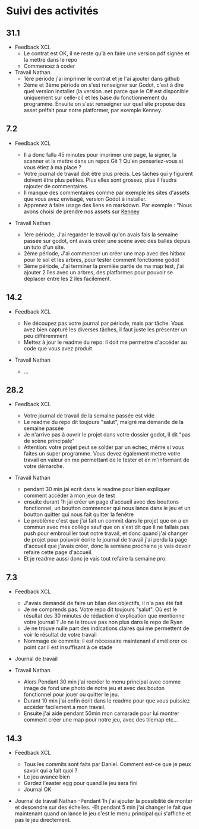 # Suivi des activités

## 31.1

- Feedback XCL
    - Le contrat est OK, il ne reste qu'à en faire une version pdf signée et la mettre dans le repo
    - Commencez à coder
- Travail Nathan
    - 1ère période j'ai imprimer le contrat et je l'ai ajouter dans github
    - 2ème et 3ème période on s'est renseigner sur Godot, c'est à dire quel version installer (la version .net parce que le C# est disponible uniquement sur celle-ci) et les base du fonctionnement du programme.
Ensuite on s'est renseigner sur quel site propose des asset préfait pour notre platformer, par exemple Kenney.

## 7.2

- Feedback XCL
    - Il a donc fallu 45 minutes pour imprimer une page, la signer, la scanner et la mettre dans un repos Git ? Qu'en penseriez-vous si vous étiez à ma place ?
    - Votre journal de travail doit être plus précis. Les tâches qui y figurent doivent être plus petites. Plus elles sont grosses, plus il faudra rajouter de commentaires. 
    - Il manque des commentaires comme par exemple les sites d'assets que vous avez envisagé, version Godot à installer.
    - Apprenez à faire usage des liens en markdown. Par exemple : "Nous avons choisi de prendre nos assets sur [Kenney](https://www.kenney.nl/assets/tag:godot)

- Travail Nathan
    - 1ère période, J'ai regarder le travail qu'on avais fais la semaine passée sur godot, ont avais créer une scène avec des balles depuis un tuto d'un site.
    - 2ème période, J'ai commencer un créer une map avec des hitbox pour le sol et les arbres, pour tester comment fonctionne godot
    - 3ème période, J'ai terminer la premièe partie de ma map test, j'ai ajouter 2 îles avec un arbres, des platformes pour pouvoir se déplacer entre les 2 îles facilement.
 
## 14.2
- Feedback XCL
    - Ne découpez pas votre journal par période, mais par tâche. Vous avez bien capturé les diverses tâches, il faut juste les présenter un peu différemment
    - Mettez à jour le readme du repo: il doit me permettre d'accéder au code que vous avez produit
 
- Travail Nathan
    - ...

## 28.2

- Feedback XCL
    - Votre journal de travail de la semaine passée est vide
    - Le readme du repo dit toujours "salut", malgré ma demande de la semaine passée
    - Je n'arrive pas à ouvrir le projet dans votre dossier godot, il dit "pas de scène principale"
    - Attention: votre projet peut se solder par un échec, même si vous faites un super programme. Vous devez également mettre votre travail en valeur en me permettant de le tester et en m'informant de votre démarche.

- Travail Nathan
    - pendant 30 min jai ecrit dans le readme pour bien expliquer comment accéder à mon jeux de test
    - ensuite durant 1h jai créer un page d'accueil avec des bouttons fonctionnel, un boutton commencer qui nous lance dans le jeu et un boutton quitter qui nous fait quitter la fenêtre
    - Le problème c'est que j'ai fait un commit dans le projet que on a en commun avec mes collège sauf que on s'est dit que il ne fallais pas push pour embrouiller tout notre travail, et donc quand j'ai changer de projet pour poiuvoir écrire le journal de travail j'ai perdu la page d'accueil que j'avais créer, donc la semiane prochaine je vais devoir refaire cette page d'accueil.
    - Et je readme aussi donc je vais tout refaire la semaine pro.


## 7.3

- Feedback XCL
    - J'avais demandé de faire un bilan des objectifs, il n'a pas été fait
    - Je ne comprends pas. Votre repo dit toujours "salut". Où est le résultat des 30 minutes de rédaction d'explication que mentionne votre journal ? Je ne le trouve pas non plus dans le repo de Ryan
    - Je ne trouve nulle part des indications claires qui me permettent de voir le résultat de votre travail
    - Nommage de commits: il est nécessaire maintenant d'améliorer ce point car il est insuffisant à ce stade

- Journal de travail

- Travail Nathan
    - Alors Pendant 30 min j'ai recréer le menu principal avec comme image de fond une photo de notre jeu et avec des bouton fonctionnel pour jouer ou quitter le jeu.
    - Durant 10 min j'ai enfin écrit dans le readme pour que vous puissiez accéder facilement a mon travail.
    - Ensuite j'ai aide pendant 50min mon camarade pour lui montrer comment créer une map pour notre jeu, avec des tilemap etc...

## 14.3

- Feedback XCL
    - Tous les commits sont faits par Daniel. Comment est-ce que je peux savoir qui a fait quoi ?
    - Le jeu avance bien
    - Gardez l'easter egg pour quand le jeu sera fini
    - Journal OK

- Journal de travail Nathan
    -Pendant 1h j'ai ajouter la possibilité de monter et descendre sur des échelles.
    -Et pendant 5 min j'ai changer le fait que maintenant quand on lance le jeu c'est le menu principal qui s'affiche et pas le jeu directement.